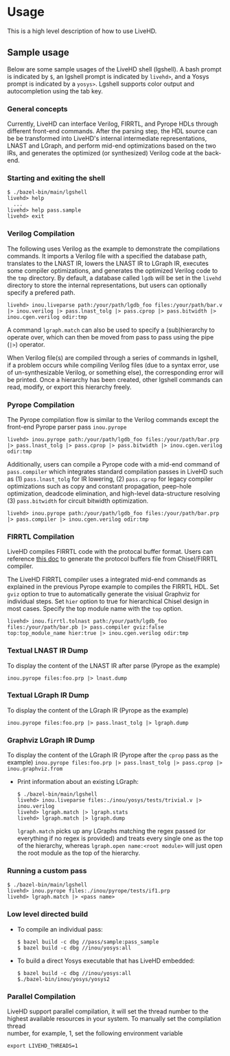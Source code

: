 # Usage
This is a high level description of how to use LiveHD.

## Sample usage
Below are some sample usages of the LiveHD shell (lgshell). A bash prompt is
indicated by `$`, an lgshell prompt is indicated by `livehd>`, and a Yosys
prompt is indicated by a `yosys>`. Lgshell supports color output and
autocompletion using the tab key.

### General concepts

Currently, LiveHD can interface Verilog, FIRRTL, and Pyrope HDLs through
different front-end commands. After the parsing step, the HDL source can
be be transformed into LiveHD's internal intermediate representations, LNAST and
LGraph, and perform mid-end optimizations based on the two IRs, and generates
the optimized (or synthesized) Verilog code at the back-end. 


### Starting and exiting the shell
```
$ ./bazel-bin/main/lgshell
livehd> help
  ...
livehd> help pass.sample
livehd> exit
```


### Verilog Compilation

The following uses Verilog as the example to demonstrate the compilations
commands.  It imports a Verilog file with a specified the database path,
translates to the LNAST IR, lowers the LNAST IR to LGraph IR, executes some
compiler optimizations, and generates the optimized Verilog code to the `tmp`
directory. By default, a database called `lgdb` will be set in the `livehd`
directory to store the internal representations, but users can optionally
specify a prefered path. 

```
livehd> inou.liveparse path:/your/path/lgdb_foo files:/your/path/bar.v |> inou.verilog |> pass.lnast_tolg |> pass.cprop |> pass.bitwidth |> inou.cgen.verilog odir:tmp
```

A command `lgraph.match` can also be used to specify a (sub)hierarchy to operate
over, which can then be moved from pass to pass using the pipe (`|>`) operator.

When Verilog file(s) are compiled through a series of commands in lgshell, if a
problem occurs while compiling Verilog files (due to a syntax error, use of
un-synthesizable Verilog, or something else), the corresponding error will be
printed. Once a hierarchy has been created, other lgshell commands can read,
modify, or export this hierarchy freely.


### Pyrope Compilation

The Pyrope compilation flow is similar to the Verilog commands except the
front-end Pyrope parser pass `inou.pyrope`

```
livehd> inou.pyrope path:/your/path/lgdb_foo files:/your/path/bar.prp |> pass.lnast_tolg |> pass.cprop |> pass.bitwidth |> inou.cgen.verilog odir:tmp
```

Additionally, users can compile a Pyrope code with a mid-end command of
`pass.compiler` which integrates standard compilation passes in LiveHD such as (1)
`pass.lnast_tolg` for IR lowering, (2) `pass.cprop` for legacy compiler
optimizations such as copy and constant propagation, peep-hole optimization, deadcode elimination, and high-level data-structure resolving (3) `pass.bitwidth` for circuit bitwidth optimization.

```
livehd> inou.pyrope path:/your/path/lgdb_foo files:/your/path/bar.prp |> pass.compiler |> inou.cgen.verilog odir:tmp
```

### FIRRTL Compilation
LiveHD compiles FIRRTL code with the protocal buffer format. Users can reference
[this doc](https://github.com/masc-ucsc/livehd/blob/master/docs/FIRRTL.md)
to generate the protocol buffers file from Chisel/FIRRTL compiler.

The LiveHD FIRRTL compiler uses a integrated mid-end commands as explained in
the previous Pyrope example to compiles the FIRRTL HDL. Set `gviz` option to
true to automatically generate the visiual Graphviz for individual steps. Set
`hier` option to true for hierarchical Chisel design in most cases. Specify the
top module name with the `top` option.

```
livehd> inou.firrtl.tolnast path:/your/path/lgdb_foo files:/your/path/bar.pb |> pass.compiler gviz:false top:top_module_name hier:true |> inou.cgen.verilog odir:tmp
```


### Textual LNAST IR Dump
To display the content of the LNAST IR after parse (Pyrope as the example)

`inou.pyrope files:foo.prp |> lnast.dump`

### Textual LGraph IR Dump
To display the content of the LGraph IR (Pyrope as the example)

`inou.pyrope files:foo.prp |> pass.lnast_tolg |> lgraph.dump`

### Graphviz LGraph IR Dump

To display the content of the LGraph IR (Pyrope after the `cprop` pass as the example)
`inou.pyrope files:foo.prp |> pass.lnast_tolg |> pass.cprop |> inou.graphviz.from`

- Print information about an existing LGraph:
  ```
  $ ./bazel-bin/main/lgshell
  livehd> inou.liveparse files:./inou/yosys/tests/trivial.v |> inou.verilog
  livehd> lgraph.match |> lgraph.stats
  livehd> lgraph.match |> lgraph.dump
  ```
  `lgraph.match` picks up any LGraphs matching the regex passed (or everything if no regex is provided) and treats every single one as the top of the hierarchy, whereas `lgraph.open name:<root module>` will just open the root module as the top of the hierarchy.


### Running a custom pass
```
$ ./bazel-bin/main/lgshell
livehd> inou.pyrope files:./inou/pyrope/tests/if1.prp
livehd> lgraph.match |> <pass name>
```


### Low level directed build

- To compile an individual pass:
  ```
  $ bazel build -c dbg //pass/sample:pass_sample
  $ bazel build -c dbg //inou/yosys:all
  ```
- To build a direct Yosys executable that has LiveHD embedded:
  ```
  $ bazel build -c dbg //inou/yosys:all
  $./bazel-bin/inou/yosys/yosys2
  ```
### Parallel Compilation
LiveHD support parallel compilation, it will set the thread number to the
highest available resources in your system. To manually set the compilation thread  
number, for example, 1, set the following environment variable
```
export LIVEHD_THREADS=1
```


